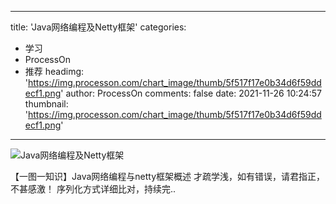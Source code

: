 
---
title: 'Java网络编程及Netty框架'
categories: 
 - 学习
 - ProcessOn
 - 推荐
headimg: 'https://img.processon.com/chart_image/thumb/5f517f17e0b34d6f59ddecf1.png'
author: ProcessOn
comments: false
date: 2021-11-26 10:24:57
thumbnail: 'https://img.processon.com/chart_image/thumb/5f517f17e0b34d6f59ddecf1.png'
---

<div>   
<img class="thumb" alt="Java网络编程及Netty框架" src="https://img.processon.com/chart_image/thumb/5f517f17e0b34d6f59ddecf1.png" referrerpolicy="no-referrer">
<p>【一图一知识】Java网络编程与netty框架概述
才疏学浅，如有错误，请君指正，不甚感激！
序列化方式详细比对，持续完..</p>  
</div>
            